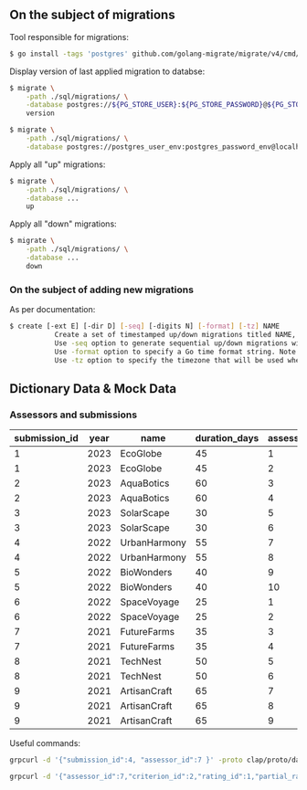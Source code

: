 ## On the subject of migrations

Tool responsible for migrations:
```bash
$ go install -tags 'postgres' github.com/golang-migrate/migrate/v4/cmd/migrate@latest
```

Display version of last applied migration to databse:
```bash
$ migrate \
    -path ./sql/migrations/ \
    -database postgres://${PG_STORE_USER}:${PG_STORE_PASSWORD}@${PG_STORE_HOST}:${PG_STORE_PORT}/${PG_STORE_DATABASE}?sslmode=disable
    version

$ migrate \
    -path ./sql/migrations/ \
    -database postgres://postgres_user_env:postgres_password_env@localhost:5431/datastore?sslmode=disable version
```

Apply all "up" migrations:
```bash
$ migrate \
    -path ./sql/migrations/ \
    -database ...
    up
```

Apply all "down" migrations:
```bash
$ migrate \
    -path ./sql/migrations/ \
    -database ...
    down
```

### On the subject of adding new migrations
As per documentation:
```bash
$ create [-ext E] [-dir D] [-seq] [-digits N] [-format] [-tz] NAME
           Create a set of timestamped up/down migrations titled NAME, in directory D with extension E.
           Use -seq option to generate sequential up/down migrations with N digits.
           Use -format option to specify a Go time format string. Note: migrations with the same time cause "duplicate migration version" error.
           Use -tz option to specify the timezone that will be used when generating non-sequential migrations (defaults: UTC).
```



## Dictionary Data & Mock Data
### Assessors and submissions
 | submission_id | year |     name     | duration_days | assessor_id | ipma_expert_id | person_id |             email             |
 |-------------- |----- | -----| ----- | ----- | ----- |----- | -----|
 |             1 | 2023 | EcoGlobe     |            45 |           1 |              1 |        21 | orlando.palladino@email.com|
 |             1 | 2023 | EcoGlobe     |            45 |           2 |              2 |        22 | palmina.perugino@email.com|
 |             2 | 2023 | AquaBotics   |            60 |           3 |              3 |        23 | pompeo.pieroni@email.com|
 |             2 | 2023 | AquaBotics   |            60 |           4 |              4 |        24 | roberto.romani@email.com|
 |             3 | 2023 | SolarScape   |            30 |           5 |              5 |        25 | romualdo.rossellini@email.com|
 |             3 | 2023 | SolarScape   |            30 |           6 |              6 |        26 | rufino.santoro@email.com|
 |             4 | 2022 | UrbanHarmony |            55 |           7 |              7 |        27 | silvano.santucci@email.com|
 |             4 | 2022 | UrbanHarmony |            55 |           8 |              8 |        28 | teodora.sartore@email.com|
 |             5 | 2022 | BioWonders   |            40 |           9 |              9 |        29 | tommaso.savonarola@email.com|
 |             5 | 2022 | BioWonders   |            40 |          10 |             10 |        30 | umberto.sforza@email.com|
 |             6 | 2022 | SpaceVoyage  |            25 |           1 |              1 |        21 | orlando.palladino@email.com|
 |             6 | 2022 | SpaceVoyage  |            25 |           2 |              2 |        22 | palmina.perugino@email.com|
 |             7 | 2021 | FutureFarms  |            35 |           3 |              3 |        23 | pompeo.pieroni@email.com|
 |             7 | 2021 | FutureFarms  |            35 |           4 |              4 |        24 | roberto.romani@email.com|
 |             8 | 2021 | TechNest     |            50 |           5 |              5 |        25 | romualdo.rossellini@email.com|
 |             8 | 2021 | TechNest     |            50 |           6 |              6 |        26 | rufino.santoro@email.com|
 |             9 | 2021 | ArtisanCraft |            65 |           7 |              7 |        27 | silvano.santucci@email.com|
 |             9 | 2021 | ArtisanCraft |            65 |           8 |              8 |        28 | teodora.sartore@email.com|
 |             9 | 2021 | ArtisanCraft |            65 |           9 |              9 |        29 | tommaso.savonarola@email.com|

Useful commands:
```bash
grpcurl -d '{"submission_id":4, "assessor_id":7 }' -proto clap/proto/data_store.proto -plaintext localhost:8080 data_store.DataStore/GetSubmissionRatings
```

```bash
grpcurl -d '{"assessor_id":7,"criterion_id":2,"rating_id":1,"partial_rating_id":1,"justification":"Changed","_modified":"2023-11-22T20:15:58Z"}' -proto clap/proto/data_store.proto -plaintext localhost:8080 data_store.DataStore/PostPartialRating
```

